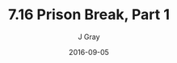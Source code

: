 ---
title: '7.16 Prison Break, Part 1'
alt: 'Mysteries of the Arcana'
date: '2016-09-05'
author: 'J Gray'
artist: 'Keira'
chapter: '7 Tales of the Arcana'
filler: false
---